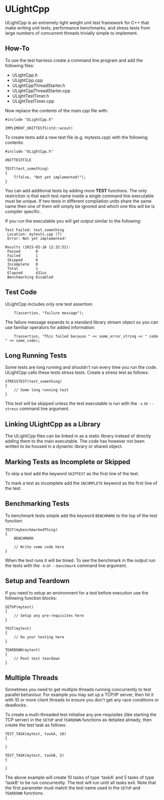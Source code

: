 # ULightCpp

ULightCpp is an extremely light weight unit test framework for C++ that make writing unit tests, performance benchmarks, and stress tests from large numbers of concurrent threads trivially simple to implement.

## How-To

To use the test harness create a command line program and add the following files:

- ULightCpp.h
- ULightCpp.cpp
- ULightCppThreadStarter.h
- ULightCppThreadStarter.cpp
- ULightTestTimer.h
- ULightTestTimer.cpp

Now replace the contents of the *main.cpp* file with:

```
#include "ULightCpp.h"

IMPLEMENT_UNITTESTS(std::wcout)
```

To create tests add a new test file (e.g. mytests.cpp) with the
following contents:

```
#include "ULightCpp.h"

UNITTESTFILE

TEST(test_something)
{
	T(false, "Not yet implemented!");
}
```

You can add additional tests by adding more **TEST** functions.  The only restriction is that each test name inside a single command line executable must be unique.  If two tests in different compilation units share the same name then one of them will simply be ignored and which one this will be is compiler specific.

If you run the executable you will get output similar to the following:

```
Test Failed: test_something
 Location: mytests.cpp (7)
 Error: Not yet implemented!

Results (2015-02-16 12:32:52): 
 Passed       0
 Failed       1
 Skipped      0
 Incomplete   0
 Total        1
 Elapsed      431us
 Benchmarking Disabled
```

## Test Code

ULightCpp includes only one test assertion:

```
	T(assertion, "failure message");
```

The failure message expands to a standard library stream object so you can use familiar operators for added information:

```
	T(assertion, "This failed because " << some_error_string << " code " << some_code);
```

## Long Running Tests

Some tests are long running and shouldn't run every time you run the code.  ULightCpp calls these tests stress tests.  Create a stress test as follows:

```
STRESSTEST(test_something)
{
	// Some long running test
}
```

This test will be skipped unless the test executable is run with the `-s` or `--stress` command line argument.

## Linking ULightCpp as a Library

The ULightCpp files can be linked in as a static library instead of directly adding them to the main executable.  The code has however not been written to be housed in a dynamic library or shared object.

## Marking Tests as Incomplete or Skipped

To skip a test add the keyword `SKIPTEST` as the first line of the test.

To mark a test as incomplete add the `INCOMPLETE` keyword as the first line of the test.

## Benchmarking Tests

To benchmark tests simple add the keyword `BENCHMARK` to the top of the test function:

```
TEST(mybenchmarkedThing)
{
	BENCHMARK

	// Write some code here
}
```

When the test runs it will be timed.  To see the benchmark in the output run the tests with the `-b` or `--benchmark`
command line argument.

## Setup and Teardown

If you need to setup an environment for a test before execution use the following function blocks:

```
SETUP(mytest)
{
	// Setup any pre-requisites here
}

TEST(mytest)
{
	// Do your testing here
}

TEARDOWN(mytest)
{
	// Post test teardown
}
```

## Multiple Threads

Sometimes you need to get multiple threads running concurrently to test parallel behaviour.  For example you may set up a TCP/IP server, then hit it with 10 or more client threads to ensure you don't get any race conditions or deadlocks.

To create a multi-threaded test initialise any pre-requisites (like starting the TCP server) in the `SETUP` and `TEARDOWN` functions as detailed already, then create the test task as follows:

```
TEST_TASK(mytest, taskA, 10)
{

}

TEST_TASK(mytest, taskB, 5)
{

}
```

The above example will create 10 tasks of type 'taskA' and 5 tasks of type 'taskB' to be run concurrently.  The test will run until all tasks exit.  Note that the first parameter must match the test name used in the `SETUP` and `TEARDOWN` functions.
